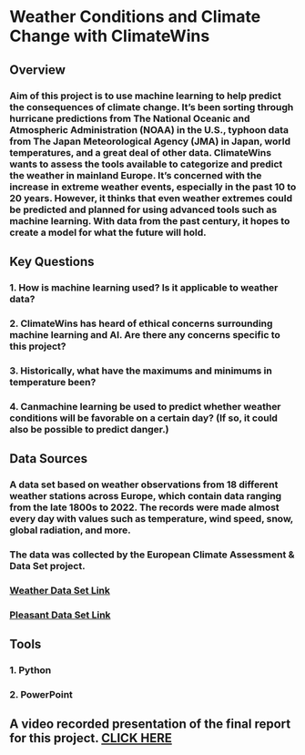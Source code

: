 # Weather Conditions and Climate Change with ClimateWins
## Overview
### Aim of this project is to use machine learning to help predict the consequences of climate change. It’s been sorting through hurricane predictions from The National Oceanic and Atmospheric Administration (NOAA) in the U.S., typhoon data from The Japan Meteorological Agency (JMA) in Japan, world temperatures, and a great deal of other data. ClimateWins wants to assess the tools available to categorize and predict the weather in mainland Europe. It’s concerned with the increase in extreme weather events, especially in the past 10 to 20 years. However, it thinks that even weather extremes could be predicted and planned for using advanced tools such as machine learning. With data from the past century, it hopes to create a model for what the future will hold.

## Key Questions

### 1. How is machine learning used? Is it applicable to weather data?
### 2. ClimateWins has heard of ethical concerns surrounding machine learning and AI. Are there any concerns specific to this project?
### 3. Historically, what have the maximums and minimums in temperature been?
### 4. Canmachine learning be used to predict whether weather conditions will be favorable on a certain day? (If so, it could also be possible to predict danger.)

## Data Sources
### A data set based on weather observations from 18 different weather stations across Europe, which contain data ranging from the late 1800s to 2022. The records were made almost every day with values such as temperature, wind speed, snow, global radiation, and more.
### The data was collected by the European Climate Assessment & Data Set project.
### [Weather Data Set Link](https://s3.amazonaws.com/coach-courses-us/public/courses/da-spec-ml/Scripts/A1/Dataset-weather-prediction-dataset-processed.csv)
### [Pleasant Data Set Link](https://images.careerfoundry.com/public/courses/da-spec-ml/Scripts/A1/Dataset-Answers-Weather_Prediction_Pleasant_Weather.csv)

## Tools
### 1. Python
### 2. PowerPoint

## A video recorded presentation of the final report for this project. [CLICK HERE]((https://vimeo.com/1074153340/e88554df92))
